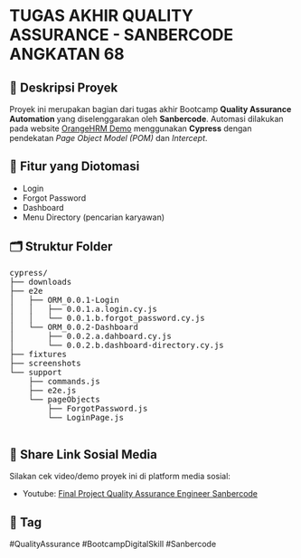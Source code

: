 <!DOCTYPE html>
<html lang="id">
<body>
  <h1>TUGAS AKHIR QUALITY ASSURANCE - SANBERCODE ANGKATAN 68</h1>

  <h2>📌 Deskripsi Proyek</h2>
  <p>
    Proyek ini merupakan bagian dari tugas akhir Bootcamp <strong>Quality Assurance Automation</strong> yang diselenggarakan oleh <strong>Sanbercode</strong>.
    Automasi dilakukan pada website <a href="https://opensource-demo.orangehrmlive.com/">OrangeHRM Demo</a> menggunakan <strong>Cypress</strong> dengan pendekatan
    <em>Page Object Model (POM)</em> dan <em>Intercept</em>.
  </p>

  <h2>🎯 Fitur yang Diotomasi</h2>
  <ul>
    <li>Login</li>
    <li>Forgot Password</li>
    <li>Dashboard</li>
    <li>Menu Directory (pencarian karyawan)</li>
  </ul>

  <h2>🗂️ Struktur Folder</h2>
  <pre>
cypress/
├── downloads
├── e2e
│   ├── ORM_0.0.1-Login
│   │   ├── 0.0.1.a.login.cy.js
│   │   └── 0.0.1.b.forgot_password.cy.js
│   └── ORM_0.0.2-Dashboard
│       ├── 0.0.2.a.dahboard.cy.js
│       └── 0.0.2.b.dashboard-directory.cy.js
├── fixtures
├── screenshots
└── support
    ├── commands.js
    ├── e2e.js
    └── pageObjects
        ├── ForgotPassword.js
        └── LoginPage.js
  </pre>

  <h2>🔗 Share Link Sosial Media</h2>
  <p>
    Silakan cek video/demo proyek ini di platform media sosial:
  </p>
  <ul>
    <li>Youtube: <a href="https://youtu.be/qCCMGn2mELY">Final Project Quality Assurance Engineer Sanbercode</a></li>
  </ul>

  <h2>📌 Tag</h2>
  <p>
    #QualityAssurance #BootcampDigitalSkill #Sanbercode
  </p>
</body>
</html>
